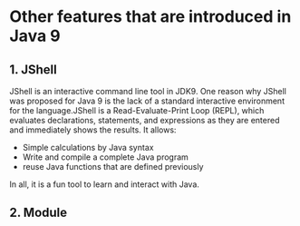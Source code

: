 # Other features that are introduced in Java 9
## 1. JShell
JShell is an interactive command line tool in JDK9. One reason why JShell was proposed for Java 9 
is the lack of a standard interactive environment for the language.JShell is a Read-Evaluate-Print 
Loop (REPL), which evaluates declarations, statements, and expressions as they are entered and 
immediately shows the results. It allows:
- Simple calculations by Java syntax
- Write and compile a complete Java program
- reuse Java functions that are defined previously

In all, it is a fun tool to learn and interact with Java.

## 2. Module
